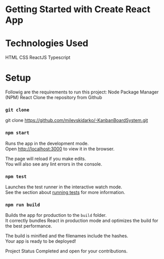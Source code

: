 # Getting Started with Create React App
# Technologies Used
HTML
CSS
ReactJS
Typescript

# Setup
Followig are the requirements to run this project:
Node Package Manager (NPM)
React
Clone the repository from Github

### `git clone`
git clone https://github.com/milevskidarko/-KanbanBoardSystem.git

### `npm start`

Runs the app in the development mode.\
Open [http://localhost:3000](http://localhost:3000) to view it in the browser.


The page will reload if you make edits.\
You will also see any lint errors in the console.

### `npm test`

Launches the test runner in the interactive watch mode.\
See the section about [running tests](https://facebook.github.io/create-react-app/docs/running-tests) for more information.

### `npm run build`

Builds the app for production to the `build` folder.\
It correctly bundles React in production mode and optimizes the build for the best performance.

The build is minified and the filenames include the hashes.\
Your app is ready to be deployed!

Project Status
Completed and open for your contributions.